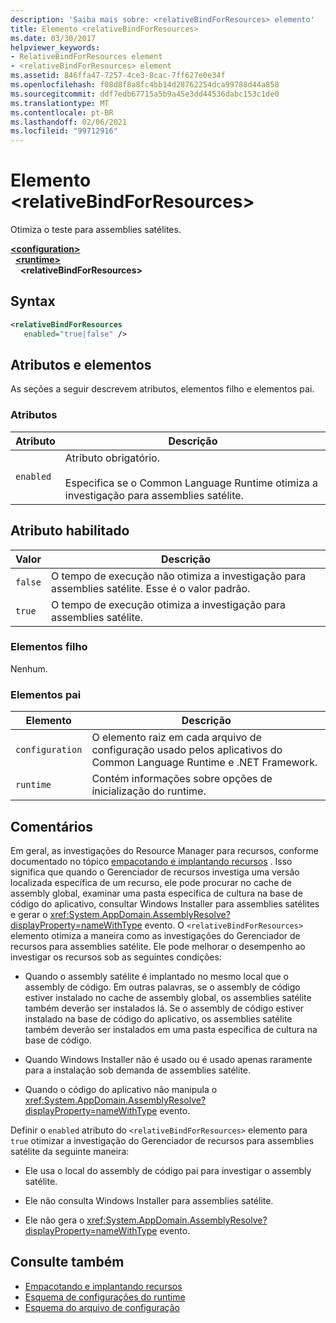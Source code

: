```yaml
---
description: 'Saiba mais sobre: <relativeBindForResources> elemento'
title: Elemento <relativeBindForResources>
ms.date: 03/30/2017
helpviewer_keywords:
- RelativeBindForResources element
- <relativeBindForResources> element
ms.assetid: 846ffa47-7257-4ce3-8cac-7ff627e0e34f
ms.openlocfilehash: f08d8f8a8fc4bb14d28762254dca99788d44a858
ms.sourcegitcommit: ddf7edb67715a5b9a45e3dd44536dabc153c1de0
ms.translationtype: MT
ms.contentlocale: pt-BR
ms.lasthandoff: 02/06/2021
ms.locfileid: "99712916"
---
```

# <a name="relativebindforresources-element"></a>Elemento \<relativeBindForResources>

Otimiza o teste para assemblies satélites.  
  
[**\<configuration>**](../configuration-element.md)\
&nbsp;&nbsp;[**\<runtime>**](runtime-element.md)\
&nbsp;&nbsp;&nbsp;&nbsp;**\<relativeBindForResources>**  
  
## <a name="syntax"></a>Syntax  
  
```xml
<relativeBindForResources
   enabled="true|false" />  
```  
  
## <a name="attributes-and-elements"></a>Atributos e elementos  

 As seções a seguir descrevem atributos, elementos filho e elementos pai.  
  
### <a name="attributes"></a>Atributos  
  
|Atributo|Descrição|  
|---------------|-----------------|  
|`enabled`|Atributo obrigatório.<br /><br /> Especifica se o Common Language Runtime otimiza a investigação para assemblies satélite.|  
  
## <a name="enabled-attribute"></a>Atributo habilitado  
  
|Valor|Descrição|  
|-----------|-----------------|  
|`false`|O tempo de execução não otimiza a investigação para assemblies satélite. Esse é o valor padrão.|  
|`true`|O tempo de execução otimiza a investigação para assemblies satélite.|  
  
### <a name="child-elements"></a>Elementos filho  

 Nenhum.  
  
### <a name="parent-elements"></a>Elementos pai  
  
|Elemento|Descrição|  
|-------------|-----------------|  
|`configuration`|O elemento raiz em cada arquivo de configuração usado pelos aplicativos do Common Language Runtime e .NET Framework.|  
|`runtime`|Contém informações sobre opções de inicialização do runtime.|  
  
## <a name="remarks"></a>Comentários  

 Em geral, as investigações do Resource Manager para recursos, conforme documentado no tópico [empacotando e implantando recursos](../../../resources/packaging-and-deploying-resources-in-desktop-apps.md) . Isso significa que quando o Gerenciador de recursos investiga uma versão localizada específica de um recurso, ele pode procurar no cache de assembly global, examinar uma pasta específica de cultura na base de código do aplicativo, consultar Windows Installer para assemblies satélites e gerar o <xref:System.AppDomain.AssemblyResolve?displayProperty=nameWithType> evento. O `<relativeBindForResources>` elemento otimiza a maneira como as investigações do Gerenciador de recursos para assemblies satélite. Ele pode melhorar o desempenho ao investigar os recursos sob as seguintes condições:  
  
- Quando o assembly satélite é implantado no mesmo local que o assembly de código. Em outras palavras, se o assembly de código estiver instalado no cache de assembly global, os assemblies satélite também deverão ser instalados lá. Se o assembly de código estiver instalado na base de código do aplicativo, os assemblies satélite também deverão ser instalados em uma pasta específica de cultura na base de código.  
  
- Quando Windows Installer não é usado ou é usado apenas raramente para a instalação sob demanda de assemblies satélite.  
  
- Quando o código do aplicativo não manipula o <xref:System.AppDomain.AssemblyResolve?displayProperty=nameWithType> evento.  
  
 Definir o `enabled` atributo do `<relativeBindForResources>` elemento para `true` otimizar a investigação do Gerenciador de recursos para assemblies satélite da seguinte maneira:  
  
- Ele usa o local do assembly de código pai para investigar o assembly satélite.  
  
- Ele não consulta Windows Installer para assemblies satélite.  
  
- Ele não gera o <xref:System.AppDomain.AssemblyResolve?displayProperty=nameWithType> evento.  
  
## <a name="see-also"></a>Consulte também

- [Empacotando e implantando recursos](../../../resources/packaging-and-deploying-resources-in-desktop-apps.md)
- [Esquema de configurações do runtime](index.md)
- [Esquema do arquivo de configuração](../index.md)
